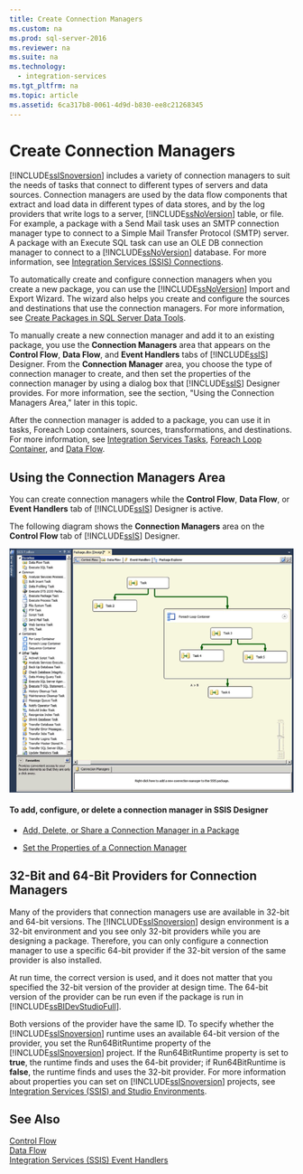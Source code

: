 ```yaml
---
title: Create Connection Managers
ms.custom: na
ms.prod: sql-server-2016
ms.reviewer: na
ms.suite: na
ms.technology: 
  - integration-services
ms.tgt_pltfrm: na
ms.topic: article
ms.assetid: 6ca317b8-0061-4d9d-b830-ee8c21268345
---
```

# Create Connection Managers
  [!INCLUDE[ssISnoversion](../../Token/Other/ssISnoversion_md.md)] includes a variety of connection managers to suit the needs of tasks that connect to different types of servers and data sources. Connection managers are used by the data flow components that extract and load data in different types of data stores, and by the log providers that write logs to a server, [!INCLUDE[ssNoVersion](../../Token/Other/ssNoVersion_md.md)] table, or file. For example, a package with a Send Mail task uses an SMTP connection manager type to connect to a Simple Mail Transfer Protocol \(SMTP\) server. A package with an Execute SQL task can use an OLE DB connection manager to connect to a [!INCLUDE[ssNoVersion](../../Token/Other/ssNoVersion_md.md)] database. For more information, see [Integration Services &#40;SSIS&#41; Connections](../../Topics/TopicNameNotContainA/Integration-Services--SSIS--Connections.md).  
  
 To automatically create and configure connection managers when you create a new package, you can use the [!INCLUDE[ssNoVersion](../../Token/Other/ssNoVersion_md.md)] Import and Export Wizard. The wizard also helps you create and configure the sources and destinations that use the connection managers. For more information, see [Create Packages in SQL Server Data Tools](../../Topics/TopicNameNotContainA/Create-Packages-in-SQL-Server-Data-Tools.md).  
  
 To manually create a new connection manager and add it to an existing package, you use the **Connection Managers** area that appears on the **Control Flow**, **Data Flow**, and **Event Handlers** tabs of [!INCLUDE[ssIS](../../Token/Other/ssIS_md.md)] Designer. From the **Connection Manager** area, you choose the type of connection manager to create, and then set the properties of the connection manager by using a dialog box that [!INCLUDE[ssIS](../../Token/Other/ssIS_md.md)] Designer provides. For more information, see the section, "Using the Connection Managers Area," later in this topic.  
  
 After the connection manager is added to a package, you can use it in tasks, Foreach Loop containers, sources, transformations, and destinations. For more information, see [Integration Services Tasks](../../Topics/TopicNameNotContainA/Integration-Services-Tasks.md), [Foreach Loop Container](../../Topics/TopicNameNotContainA/Foreach-Loop-Container.md), and [Data Flow](../../Topics/TopicNameNotContainA/Data-Flow.md).  
  
## Using the Connection Managers Area  
 You can create connection managers while the **Control Flow**, **Data Flow**, or **Event Handlers** tab of [!INCLUDE[ssIS](../../Token/Other/ssIS_md.md)] Designer is active.  
  
 The following diagram shows the **Connection Managers** area on the **Control Flow** tab of [!INCLUDE[ssIS](../../Token/Other/ssIS_md.md)] Designer.  
  
 ![Screenshot of control flow designer with package](../../Images/Image/ImageNotContaina/SampleControlFlow.gif "SampleControlFlow")  
  
#### To add, configure, or delete a connection manager in SSIS Designer  
  
-   [Add, Delete, or Share a Connection Manager in a Package](../../Topics/TopicNameContainA/Add,-Delete,-or-Share-a-Connection-Manager-in-a-Package.md)  
  
-   [Set the Properties of a Connection Manager](../../Topics/TopicNameContainA/Set-the-Properties-of-a-Connection-Manager.md)  
  
## 32\-Bit and 64\-Bit Providers for Connection Managers  
 Many of the providers that connection managers use are available in 32\-bit and 64\-bit versions. The [!INCLUDE[ssISnoversion](../../Token/Other/ssISnoversion_md.md)] design environment is a 32\-bit environment and you see only 32\-bit providers while you are designing a package. Therefore, you can only configure a connection manager to use a specific 64\-bit provider if the 32\-bit version of the same provider is also installed.  
  
 At run time, the correct version is used, and it does not matter that you specified the 32\-bit version of the provider at design time. The 64\-bit version of the provider can be run even if the package is run in [!INCLUDE[ssBIDevStudioFull](../../Token/Other/ssBIDevStudioFull_md.md)].  
  
 Both versions of the provider have the same ID. To specify whether the [!INCLUDE[ssISnoversion](../../Token/Other/ssISnoversion_md.md)] runtime uses an available 64\-bit version of the provider, you set the Run64BitRuntime property of the [!INCLUDE[ssISnoversion](../../Token/Other/ssISnoversion_md.md)] project. If the Run64BitRuntime property is set to **true**, the runtime finds and uses the 64\-bit provider; if Run64BitRuntime is **false**, the runtime finds and uses the 32\-bit provider. For more information about properties you can set on [!INCLUDE[ssISnoversion](../../Token/Other/ssISnoversion_md.md)] projects, see [Integration Services &#40;SSIS&#41; and Studio Environments](../../Topics/TopicNameNotContainA/Integration-Services--SSIS--and-Studio-Environments.md).  
  
## See Also  
 [Control Flow](../../Topics/TopicNameNotContainA/Control-Flow.md)   
 [Data Flow](../../Topics/TopicNameNotContainA/Data-Flow.md)   
 [Integration Services &#40;SSIS&#41; Event Handlers](../../Topics/TopicNameNotContainA/Integration-Services--SSIS--Event-Handlers.md)  
  
  